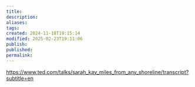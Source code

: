 ```yaml
---
title: 
description: 
aliases: 
tags: 
created: 2024-11-18T19:15:14
modified: 2025-02-23T19:11:06
publish: 
published: 
permalink: 
---
```


https://www.ted.com/talks/sarah_kay_miles_from_any_shoreline/transcript?subtitle=en
